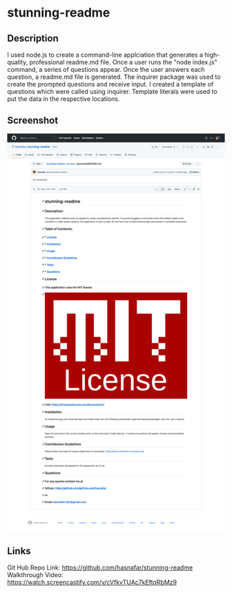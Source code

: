 # stunning-readme

## Description
I used node.js to create a command-line applciation that generates a high-quality, professional readme.md file. Once a user runs the "node index.js" command, a series of questions appear. Once the user answers each question, a readme.md file is generated. The inquirer package was used to create the prompted questions and receive input. I created a template of questions which were called using inquirer. Template literals were used to put the data in the respective locations.

## Screenshot
![](assets/images/Screenshot_stunning-readme.png)

## Links
Git Hub Repo Link: https://github.com/hasnafar/stunning-readme
Walkthrough Video: https://watch.screencastify.com/v/cVfkvTUAc7kEftqRbMz9